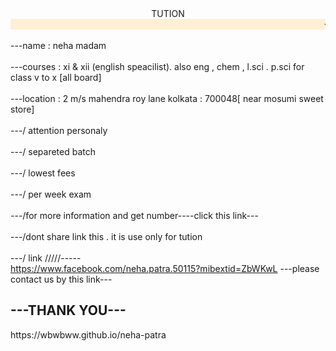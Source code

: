 <html>
<body>
<center><haed>TUTION</head>
</body></center>
<marquee behavior="slide" direction="right to left" bgcolor="ffefd5"><fontface="align" size=6> <>INFINITY STUDY CENTER<></font></marquee><br><br>
<fontface="align" size=6> ---name : neha madam</font>
<br><br><fontface="align" size=6> ---courses : xi & xii (english speacilist). also eng , chem , l.sci . p.sci for class v to x [all board]</font>
<br><br><fontface="align" size=6> ---location : 2 m/s mahendra roy lane kolkata : 700048[ near mosumi sweet store]
</font>
<br><br><fontface="align" size=6> ---/  attention personaly</font>
<br><br><fontface="align" size=6> ---/ separeted batch</font>
<br><br><fontface="align" size=6> ---/ lowest fees</font>
<br><br><fontface="align" size=6> ---/ per week exam</font>
 <br><br><fontface="align" size=6> ---/for more information and get number----click this link---</font>
<br><br><fontface="align" size=6> ---/dont share link this . it is use only for tution</font>
<br><br><fontface="align" size=6> ---/ link /////-----</font><br>
<a href="https:"//www.facebook.com/neha.patra.50115?mibextid=ZbWKwL">https://www.facebook.com/neha.patra.50115?mibextid=ZbWKwL</a>
<fontface="align" size=6> ---please contact us by this link---</font><h2>---THANK YOU---</h2>

</html>
https://wbwbww.github.io/neha-patra
